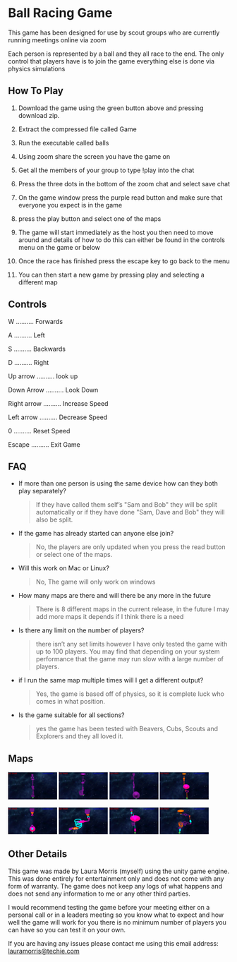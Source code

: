 <h1>Ball Racing Game</h1>

This game has been designed for use by scout groups who are currently running meetings online via zoom

Each person is represented by a ball and they all race to the end. The only control that players have is to join the game everything else is done via physics simulations

<h2> How To Play </h2>

1. Download the game using the green button above and pressing download zip.

2. Extract the compressed file called Game

3. Run the executable called balls

4. Using zoom share the screen you have the game on 

5. Get all the members of your group to type !play into the chat

6. Press the three dots in the bottom of the zoom chat and select save chat

7. On the game window press the purple read button and make sure that everyone you expect is in the game

8. press the play button and select one of the maps

9. The game will start immediately as the host you then need to move around and details of how to do this can either be found in the controls menu on the game or below

10. Once the race has finished press the escape key to go back to the menu

11. You can then start a new game by pressing play and selecting a different map


<h2> Controls </h2>

W .......... Forwards

A .......... Left

S .......... Backwards

D .......... Right

Up arrow  .......... look up

Down Arrow .......... Look Down

Right arrow .......... Increase Speed

Left arrow .......... Decrease Speed

0 .......... Reset Speed

Escape  .......... Exit Game


<h2> FAQ </h2>

* If more than one person is using the same device how can they both play separately?
  > If they have called them self’s "Sam and Bob" they will be split automatically or if they have done "Sam, Dave and Bob" they will also be split.
* If the game has already started can anyone else join?
  > No, the players are only updated when you press the read button or select one of the maps.
* Will this work on Mac or Linux?
  > No, The game will only work on windows
* How many maps are there and will there be any more in the future
  > There is 8 different maps in the current release, in the future I may add more maps it depends if I think there is a need
* Is there any limit on the number of players?
  > there isn’t any set limits however I have only tested the game with up to 100 players. You may find that depending on your system performance that the game may run slow with a large number of players.
* if I run the same map multiple times will I get a different output?
  > Yes, the game is based off of physics, so it is complete luck who comes in what position.
* Is the game suitable for all sections?
  > yes the game has been tested with Beavers, Cubs, Scouts and Explorers and they all loved it.
  
<h2> Maps </h2>

<p float="left">
  <img src="/maps/Map1.PNG" width=22% />
  <img src="/maps/Map2.PNG" width=22% /> 
  <img src="/maps/Map3.PNG" width=22% />
  <img src="/maps/Map4.PNG" width=22% />
</p>
<p float="left">
  <img src="/maps/Map5.PNG" width=22% />
  <img src="/maps/Map6.PNG" width=22% /> 
  <img src="/maps/Map7.PNG" width=22% />
  <img src="/maps/Map8.PNG" width=22% />
</p>

<h2> Other Details </h2>

This game was made by Laura Morris (myself) using the unity game engine. This was done entirely for entertainment only and does not come with any form of warranty. The game does not keep any logs of what happens and does not send any information to me or any other third parties.

I would recommend testing the game before your meeting either on a personal call or in a leaders meeting so you know what to expect and how well the game will work for you there is no minimum number of players you can have so you can test it on your own.

If you are having any issues please contact me using this email address: lauramorris@techie.com
